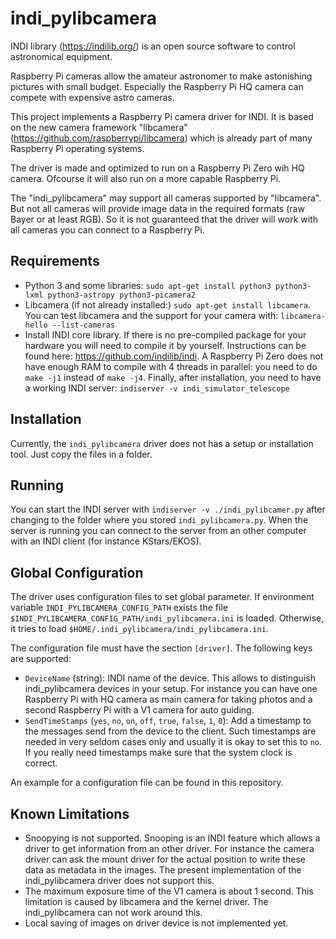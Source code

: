 # indi_pylibcamera
INDI library (https://indilib.org/) is an open source software to control astronomical equipment.

Raspberry Pi cameras allow the amateur astronomer to make astonishing pictures with small budget. Especially the
Raspberry Pi HQ camera can compete with expensive astro cameras.

This project implements a Raspberry Pi camera driver for INDI. It is based on the new camera framework
"libcamera" (https://github.com/raspberrypi/libcamera) which is already part of many Raspberry Pi operating systems.

The driver is made and optimized to run on a Raspberry Pi Zero wih HQ camera. Ofcourse it will also run on a more
capable Raspberry Pi.

The "indi_pylibcamera" may support all cameras supported by "libcamera". But not all cameras will provide image data
in the required formats (raw Bayer or at least RGB). So it is not guaranteed that the driver will work with all
cameras you can connect to a Raspberry Pi.

## Requirements
- Python 3 and some libraries:
```sudo apt-get install python3 python3-lxml python3-astropy python3-picamera2```
- Libcamera (if not already installed:) `sudo apt-get install libcamera`. You can test libcamera and the support
for your camera with: `libcamera-hello --list-cameras`
- Install INDI core library. If there is no pre-compiled package for your hardware you will need to compile it
by yourself. Instructions can be found here: https://github.com/indilib/indi. A Raspberry Pi Zero does not
have enough RAM to compile with 4 threads in parallel: you need to do `make -j1` instead of `make -j4`. 
Finally, after installation, you need to have a working INDI server: `indiserver -v indi_simulator_telescope`

## Installation
Currently, the `indi_pylibcamera` driver does not has a setup or installation tool. Just copy the files in a folder.

## Running
You can start the INDI server with `indiserver -v ./indi_pylibcamer.py` after changing to the folder where you stored
`indi_pylibcamera.py`. When the server is running you can connect to the server from an other computer with an INDI
client (for instance KStars/EKOS).

## Global Configuration
The driver uses configuration files to set global parameter. If environment variable `INDI_PYLIBCAMERA_CONFIG_PATH`
exists the file `$INDI_PYLIBCAMERA_CONFIG_PATH/indi_pylibcamera.ini` is loaded. Otherwise, it tries to load
`$HOME/.indi_pylibcamera/indi_pylibcamera.ini`.

The configuration file must have the section `[driver]`. The following keys are supported:
- `DeviceName` (string): INDI name of the device. This allows to distinguish indi_pylibcamera devices in your setup.
For instance you can have one Raspberry Pi with HQ camera as main camera for taking photos and a second Raspberry Pi with
a V1 camera for auto guiding.
- `SendTimeStamps` (`yes`, `no`, `on`, `off`, `true`, `false`, `1`, `0`): Add a timestamp to the messages send from
the device to the client. Such timestamps are needed in very seldom cases only and usually it is okay to set this 
to `no`. If you really need timestamps make sure that the system clock is correct. 

An example for a configuration file can be found in this repository.


## Known Limitations
- Snoopying is not supported.
Snooping is an INDI feature which allows a driver to get information from an other driver. For instance the camera
driver can ask the mount driver for the actual position to write these data as metadata in the images. The present
implementation of the indi_pylibcamera driver does not support this.
- The maximum exposure time of the V1 camera is about 1 second. This limitation is caused by libcamera and the kernel
driver. The indi_pylibcamera can not work around this.
- Local saving of images on driver device is not implemented yet.

